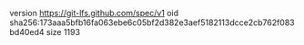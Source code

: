 version https://git-lfs.github.com/spec/v1
oid sha256:173aaa5bfb16fa063ebe6c05bf2d382e3aef5182113dcce2cb762f083bd40ed4
size 1193
